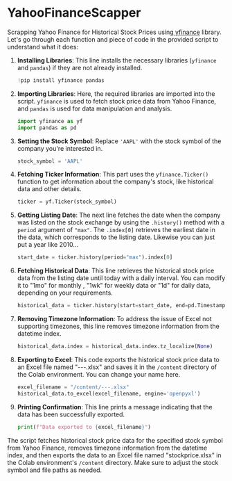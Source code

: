 # YahooFinanceScapper
Scrapping Yahoo Finance for Historical Stock Prices using[ yfinance]([url](https://pypi.org/project/yfinance/)) library. 
Let's go through each function and piece of code in the provided script to understand what it does:

1. **Installing Libraries**: This line installs the necessary libraries (`yfinance` and `pandas`) if they are not already installed.

    ```python
    !pip install yfinance pandas
    ```

2. **Importing Libraries**: Here, the required libraries are imported into the script. `yfinance` is used to fetch stock price data from Yahoo Finance, and `pandas` is used for data manipulation and analysis.

    ```python
    import yfinance as yf
    import pandas as pd
    ```

3. **Setting the Stock Symbol**: Replace `'AAPL'` with the stock symbol of the company you're interested in.

    ```python
    stock_symbol = 'AAPL'
    ```

4. **Fetching Ticker Information**: This part uses the `yfinance.Ticker()` function to get information about the company's stock, like historical data and other details.

    ```python
    ticker = yf.Ticker(stock_symbol)
    ```

5. **Getting Listing Date**: The next line fetches the date when the company was listed on the stock exchange by using the `.history()` method with a `period` argument of `"max"`. The `.index[0]` retrieves the earliest date in the data, which corresponds to the listing date. Likewise you can just put a year like 2010...

    ```python
    start_date = ticker.history(period="max").index[0]
    ```

6. **Fetching Historical Data**: This line retrieves the historical stock price data from the listing date until today with a daily interval. You can modify it to "1mo" for monthly , "1wk" for weekly data or "1d" for daily data, depending on your requirements.

    ```python
    historical_data = ticker.history(start=start_date, end=pd.Timestamp.today(), interval="1d")
    ```

7. **Removing Timezone Information**: To address the issue of Excel not supporting timezones, this line removes timezone information from the datetime index.

    ```python
    historical_data.index = historical_data.index.tz_localize(None)
    ```

8. **Exporting to Excel**: This code exports the historical stock price data to an Excel file named "---.xlsx" and saves it in the `/content` directory of the Colab environment. You can change your name here.

    ```python
    excel_filename = "/content/---.xlsx"
    historical_data.to_excel(excel_filename, engine='openpyxl')
    ```

9. **Printing Confirmation**: This line prints a message indicating that the data has been successfully exported.

    ```python
    print(f"Data exported to {excel_filename}")
    ```

The script fetches historical stock price data for the specified stock symbol from Yahoo Finance, removes timezone information from the datetime index, and then exports the data to an Excel file named "stockprice.xlsx" in the Colab environment's `/content` directory. Make sure to adjust the stock symbol and file paths as needed.
